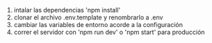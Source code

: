 1. intalar las dependencias 'npm install'
2. clonar  el archivo .env.template y renombrarlo a .env
3. cambiar las variables de entorno acorde a la configuración
4. correr el servidor con 'npm run dev' o 'npm start' para producción